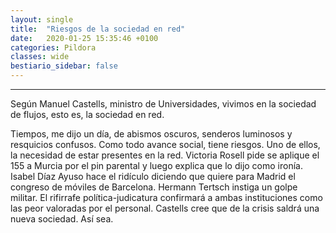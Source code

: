 ```yaml
---
layout: single
title:  "Riesgos de la sociedad en red"
date:   2020-01-25 15:35:46 +0100
categories: Pildora
classes: wide
bestiario_sidebar: false
---
```


---
Según Manuel Castells, ministro de Universidades, vivimos en la sociedad de flujos, esto es, la sociedad en red. 

Tiempos, me dijo un día, de abismos oscuros, senderos luminosos y resquicios confusos. Como todo avance social, tiene riesgos. Uno de ellos, la necesidad de estar presentes en la red. Victoria Rosell pide se aplique el 155 a Murcia por el pin parental y luego explica que lo dijo como ironía. Isabel Díaz Ayuso hace el ridículo diciendo que quiere para Madrid el congreso de móviles de Barcelona. Hermann Tertsch instiga un golpe militar. El rifirrafe política-judicatura confirmará a ambas instituciones como las peor valoradas por el personal. Castells cree que de la crisis saldrá una nueva sociedad. Así sea.